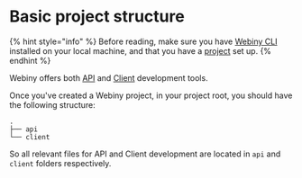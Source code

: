 # Basic project structure

{% hint style="info" %}
Before reading, make sure you have [Webiny CLI](../../installation.md#install-webiny-cli) installed on your local machine, and that you have a [project]() set up.
{% endhint %}

Webiny offers both [API](../../t/#webiny-api) and [Client](../../t/#webiny-spa) development tools. 

Once you've created a Webiny project, in your project root, you should have the following structure:

```text
.
├── api
└── client
```

So all relevant files for API and Client development are located in `api` and `client` folders respectively.

